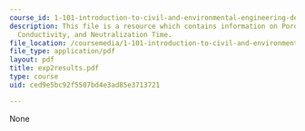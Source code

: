 ```yaml
---
course_id: 1-101-introduction-to-civil-and-environmental-engineering-design-i-fall-2006
description: This file is a resource which contains information on Porosity, Hydraulic
  Conductivity, and Neutralization Time.
file_location: /coursemedia/1-101-introduction-to-civil-and-environmental-engineering-design-i-fall-2006/ced9e5bc92f5507bd4e3ad85e3713721_exp2results.pdf
file_type: application/pdf
layout: pdf
title: exp2results.pdf
type: course
uid: ced9e5bc92f5507bd4e3ad85e3713721

---
```

None